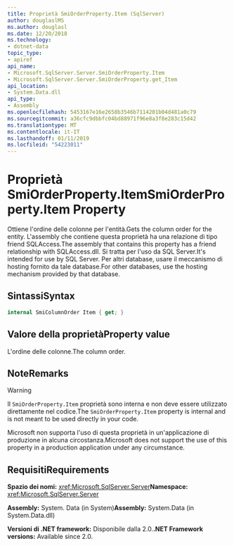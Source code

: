 ```yaml
---
title: Proprietà SmiOrderProperty.Item (SqlServer)
author: douglaslMS
ms.author: douglasl
ms.date: 12/20/2018
ms.technology:
- dotnet-data
topic_type:
- apiref
api_name:
- Microsoft.SqlServer.Server.SmiOrderProperty.Item
- Microsoft.SqlServer.Server.SmiOrderProperty.get_Item
api_location:
- System.Data.dll
api_type:
- Assembly
ms.openlocfilehash: 5453167e16e2658b3546b7114201b04d481a0c79
ms.sourcegitcommit: a36cfc9dbbfc04bd88971f96e8a3f8e283c15d42
ms.translationtype: MT
ms.contentlocale: it-IT
ms.lasthandoff: 01/11/2019
ms.locfileid: "54223011"
---
```

# <a name="smiorderpropertyitem-property"></a><span data-ttu-id="d85f6-102">Proprietà SmiOrderProperty.Item</span><span class="sxs-lookup"><span data-stu-id="d85f6-102">SmiOrderProperty.Item Property</span></span>

<span data-ttu-id="d85f6-103">Ottiene l'ordine delle colonne per l'entità.</span><span class="sxs-lookup"><span data-stu-id="d85f6-103">Gets the column order for the entity.</span></span> <span data-ttu-id="d85f6-104">L'assembly che contiene questa proprietà ha una relazione di tipo friend SQLAccess.</span><span class="sxs-lookup"><span data-stu-id="d85f6-104">The assembly that contains this property has a friend relationship with SQLAccess.dll.</span></span> <span data-ttu-id="d85f6-105">Si tratta per l'uso da SQL Server.</span><span class="sxs-lookup"><span data-stu-id="d85f6-105">It's intended for use by SQL Server.</span></span> <span data-ttu-id="d85f6-106">Per altri database, usare il meccanismo di hosting fornito da tale database.</span><span class="sxs-lookup"><span data-stu-id="d85f6-106">For other databases, use the hosting mechanism provided by that database.</span></span>

## <a name="syntax"></a><span data-ttu-id="d85f6-107">Sintassi</span><span class="sxs-lookup"><span data-stu-id="d85f6-107">Syntax</span></span>

```csharp
internal SmiColumnOrder Item { get; }
```

## <a name="property-value"></a><span data-ttu-id="d85f6-108">Valore della proprietà</span><span class="sxs-lookup"><span data-stu-id="d85f6-108">Property value</span></span>

<span data-ttu-id="d85f6-109">L'ordine delle colonne.</span><span class="sxs-lookup"><span data-stu-id="d85f6-109">The column order.</span></span>

## <a name="remarks"></a><span data-ttu-id="d85f6-110">Note</span><span class="sxs-lookup"><span data-stu-id="d85f6-110">Remarks</span></span>

> [!WARNING]
> <span data-ttu-id="d85f6-111">Il `SmiOrderProperty.Item` proprietà sono interna e non deve essere utilizzato direttamente nel codice.</span><span class="sxs-lookup"><span data-stu-id="d85f6-111">The `SmiOrderProperty.Item` property is internal and is not meant to be used directly in your code.</span></span>
>
> <span data-ttu-id="d85f6-112">Microsoft non supporta l'uso di questa proprietà in un'applicazione di produzione in alcuna circostanza.</span><span class="sxs-lookup"><span data-stu-id="d85f6-112">Microsoft does not support the use of this property in a production application under any circumstance.</span></span>

## <a name="requirements"></a><span data-ttu-id="d85f6-113">Requisiti</span><span class="sxs-lookup"><span data-stu-id="d85f6-113">Requirements</span></span>

<span data-ttu-id="d85f6-114">**Spazio dei nomi:** <xref:Microsoft.SqlServer.Server></span><span class="sxs-lookup"><span data-stu-id="d85f6-114">**Namespace:** <xref:Microsoft.SqlServer.Server></span></span>

<span data-ttu-id="d85f6-115">**Assembly:** System. Data (in System)</span><span class="sxs-lookup"><span data-stu-id="d85f6-115">**Assembly:** System.Data (in System.Data.dll)</span></span>

<span data-ttu-id="d85f6-116">**Versioni di .NET framework:** Disponibile dalla 2.0.</span><span class="sxs-lookup"><span data-stu-id="d85f6-116">**.NET Framework versions:** Available since 2.0.</span></span>